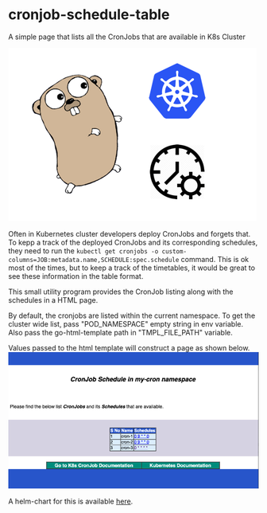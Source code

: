 # cronjob-schedule-table
A simple page that lists all the CronJobs that are available in K8s Cluster

![](k8s-cron-schedule.png)

Often in Kubernetes cluster developers deploy CronJobs and forgets that. To kepp a track of the deployed CronJobs and its corresponding schedules, they need to run the `kubectl get cronjobs -o custom-columns=JOB:metadata.name,SCHEDULE:spec.schedule` command. This is ok most of the times, but to keep a track of the timetables, it would be great to see these information in the table format.

This small utility program provides the CronJob listing along with the schedules in a HTML page.

By default, the cronjobs are listed within the current namespace. To get the cluster wide list, pass "POD_NAMESPACE" empty string in env variable. Also pass the go-html-template path in "TMPL_FILE_PATH" variable.

Values passed to the html template will construct a page as shown below.
![](page.png)

A helm-chart for this is available [here](https://hub.helm.sh/charts/gkarthiks/cron-schedules).